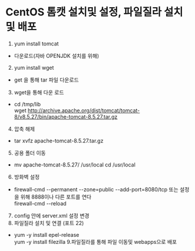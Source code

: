 CentOS 톰캣 설치및 설정, 파일질라 설치 및 배포
=======
1. yum install tomcat
  + 다운로드(자바 OPENJDK 설치를 위해)
2. yum install wget
  + get 을 통해 tar 파일 다운로드
3. wget을 통해 다운 로드
  + cd /tmp/lib    
    wget http://archive.apache.org/dist/tomcat/tomcat-8/v8.5.27/bin/apache-tomcat-8.5.27.tar.gz
4. 압축 해제
  + tar xvfz apache-tomcat-8.5.27.tar.gz
5. 공용 폴더 이동
  + mv apache-tomcat-8.5.27/ /usr/local
    cd /usr/local
6. 방화벽 설정
  + firewall-cmd --permanent --zone=public --add-port=8080/tcp 또는 설정을 위해 8888이나 다른 포트를 연다    
    firewall-cmd --reload
7. config 안에 server.xml 설정 변경
8. 파일질라 설치 및 연결 (포트 22)
  + yum -y install epel-release   
    yum -y install filezilla
9.파일질라를 통해 파일 이동및 webapps으로 배포

